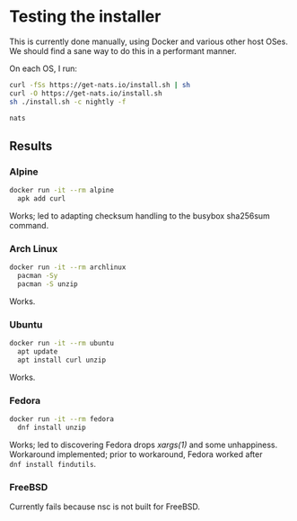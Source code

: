 Testing the installer
=====================

This is currently done manually, using Docker and various other host OSes.
We should find a sane way to do this in a performant manner.

On each OS, I run:

```sh
curl -fSs https://get-nats.io/install.sh | sh
curl -O https://get-nats.io/install.sh
sh ./install.sh -c nightly -f

nats
```

## Results

### Alpine

```sh
docker run -it --rm alpine
  apk add curl
```

Works; led to adapting checksum handling to the busybox sha256sum command.

### Arch Linux

```sh
docker run -it --rm archlinux
  pacman -Sy
  pacman -S unzip
```

Works.

### Ubuntu

```sh
docker run -it --rm ubuntu
  apt update
  apt install curl unzip
```

Works.

### Fedora

```sh
docker run -it --rm fedora
  dnf install unzip
```

Works; led to discovering Fedora drops _xargs(1)_ and some unhappiness.
Workaround implemented; prior to workaround, Fedora worked after
`dnf install findutils`.

### FreeBSD

Currently fails because nsc is not built for FreeBSD.

